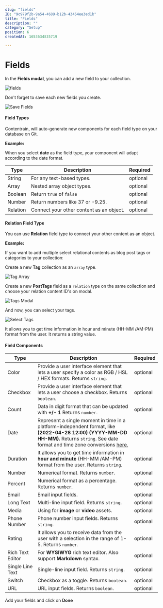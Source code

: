 ```yaml
---
slug: "fields"
ID: "9c979f2b-9a54-4609-b12b-43454ee3ed1b"
title: "Fields"
description: ""
category: "Setup"
position: 6
createdAt: 1653634835719

---
```

# Fields

In the **Fields modal**, you can add a new field to your collection.

![fields](/images/fields.png)

<alert type="info">

Don't forget to save each new fields you create.

</alert>

![Save Fields](/images/save-fields.png)



#### Field Types

Contentrain, will auto-generate new components for each field type on your database on Git.

**Example:**

When you select **date** as the field type, your component will adapt according to the date format.


| Type     | Description | Required |
| -------- | ----------- | -------- |
| String   | For any text-based types.             | optional |
| Array    | Nested array object types.            | optional |
| Boolean  | Return `true` of `false`            | optional |
| Number   | Return numbers like 37 or -9.25.             | optional |
| Relation | Connect your other content as an object.            | optional |


#### Relation Field Type

You can use **Relation** field type to connect your other content as an object.  

**Example:**

If you want to add multiple select relational contents as blog post tags or categories to your collection: 

Create a new **Tag** collection as an `array` type. 

![Tag Array](/images/tag-array.png)

Create a new **PostTags** field as a `relation` type on the same collection and choose your relation content ID's on modal.

![Tags Modal](/images/tags-modal.png)

And now, you can select your tags.

![Select Tags](/images/select-tags.png)

It allows you to get time information in hour and minute (HH-MM /AM-PM) format from the user. It returns a string value.

#### Field Components

| Type             | Description | Required |
| ---------------- | ----------- | -------- |
| Color            | Provide a user interface element that lets a user specify a color as RGB / HSL / HEX formats. Returns `string`.            | optional |
| Checkbox            | Provide a user interface element that lets a user choose a checkbox. Returns `boolean`.             | optional |
| Count            | Data in digit format that can be updated with **+/- 1** Returns `number`.            | optional |
| Date             | Represent a single moment in time in a platform-independent format, like  **(2022-04-28 12:00) (YYYY-MM-DD HH-MM).** Returns `string`.   See date format and time zone conversions [here.](https://developer.mozilla.org/en-US/docs/Web/JavaScript/Reference/Global_Objects/Date#date_format_and_time_zone_conversions)             | optional |
| Duration         | It allows you to get time information in **hour and minute** (HH-MM /AM-PM) format from the user. Returns `string`.           | optional |
| Number         | Numerical format. Returns `number`.            | optional |
| Percent         | Numerical format as a percentage. Returns `number`.            | optional |
| Email            | Email input fields.             | optional |
| Long Text        | Multi-line input field. Returns `string`.           | optional |
| Media            | Using for **image** or **video** assets.           | optional |
| Phone Number     | Phone number input fields. Returns `string`.           | optional |
| Rating     | It allows you to receive data from the user with a selection in the range of 1-5. Returns `number`.           | optional |
| Rich Text Editor | For **WYSIWYG** rich text editor. Also support **Markdown** syntax.            | optional |
| Single Line Text | Single-line input field.  Returns `string`.               | optional |
| Switch | Checkbox as a toggle.  Returns `boolean`.               | optional |
| URL              | URL input fields.  Returns `boolean`.          | optional |

Add your fields and click on **Done**